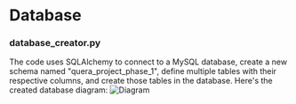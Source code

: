 # Database
### database_creator.py
The code uses SQLAlchemy to connect to a MySQL database, create a new schema named "quera_project_phase_1", define multiple tables with their respective columns, and create those tables in the database.
Here's the created database diagram:
![Diagram](https://github.com/alirezadoostimehr/CryptoDataDive/blob/main/database/schema_photo.jpg)
